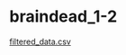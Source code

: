 # braindead_1-2

[filtered_data.csv](https://www.kaggle.com/datasets/harshdipsaha/arxiv-data-from-2023-25)
